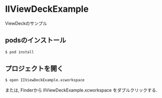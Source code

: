 # IIViewDeckExample

ViewDeckのサンプル

## podsのインストール

```sh
$ pod install
```

## プロジェクトを開く
```sh
$ open IIViewDeckExample.xcworkspace
```
または, Finderから IIViewDeckExample.xcworkspace をダブルクリックする.

